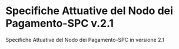 # Specifiche Attuative del Nodo dei Pagamento-SPC v.2.1
Specifiche Attuative del Nodo dei Pagamento-SPC in versione 2.1
